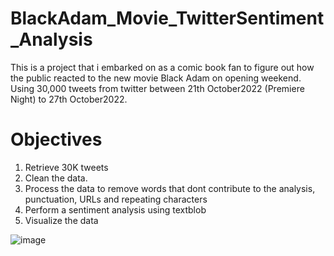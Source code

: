 # BlackAdam_Movie_TwitterSentiment_Analysis
This is a project that i embarked on as a comic book fan to figure out how the public reacted to the new movie Black Adam on opening weekend. 
<br>Using 30,000 tweets from twitter between 21th October2022 (Premiere Night) to 27th October2022.<br/>
# Objectives
1. Retrieve 30K tweets 
2. Clean the data.
3. Process the data to remove words that dont contribute to the analysis, punctuation, URLs and repeating characters
4. Perform a sentiment analysis using textblob
5. Visualize the data


![image](https://user-images.githubusercontent.com/86055894/198242046-da491124-f5e6-48aa-8eda-5244c48f6e93.png)
